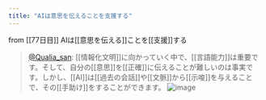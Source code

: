 ```yaml
---
title: "AIは意思を伝えることを支援する"
---
```


from [[77日目]]
AIは[[意思を伝える]]ことを[[支援]]する
> [@Qualia_san](https://twitter.com/Qualia_san/status/1632217929990422531?s=20): [[情報化文明]]に向かっていく中で、[[言語能力]]は重要です。そして、自分の[[意思]]を[[正確]]に伝えることが難しいのは事実です。しかし、[[AI]]は[[過去の会話]]や[[文脈]]から[[示唆]]を与えることで、その[[手助け]]をすることができます。
> ![image](https://pbs.twimg.com/media/FqbNiWtaUAAJry0.png)

